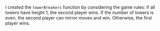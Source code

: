 I created the `towerBreakers` function by considering the game rules: if all towers have height 1, the second player wins. If the number of towers is even, the second player can mirror moves and win. Otherwise, the first player wins.
